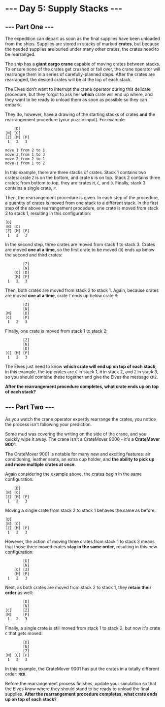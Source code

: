 # --- Day 5: Supply Stacks ---

## --- Part One ---
The expedition can depart as soon as the final supplies have been unloaded from the ships. Supplies are stored in stacks of marked **crates**, but because the needed supplies are buried under many other crates, the crates need to be rearranged.

The ship has a **giant cargo crane** capable of moving crates between stacks. To ensure none of the crates get crushed or fall over, the crane operator will rearrange them in a series of carefully-planned steps. After the crates are rearranged, the desired crates will be at the top of each stack.

The Elves don't want to interrupt the crane operator during this delicate procedure, but they forgot to ask her **which** crate will end up where, and they want to be ready to unload them as soon as possible so they can embark.

They do, however, have a drawing of the starting stacks of crates **and** the rearrangement procedure (your puzzle input). For example:

```
    [D]    
[N] [C]    
[Z] [M] [P]
 1   2   3 

move 1 from 2 to 1
move 3 from 1 to 3
move 2 from 2 to 1
move 1 from 1 to 2
```

In this example, there are three stacks of crates. Stack 1 contains two crates: crate ```Z``` is on the bottom, and crate ```N``` is on top. Stack 2 contains three crates; from bottom to top, they are crates ```M```, ```C```, and ```D```. Finally, stack 3 contains a single crate, ```P```.

Then, the rearrangement procedure is given. In each step of the procedure, a quantity of crates is moved from one stack to a different stack. In the first step of the above rearrangement procedure, one crate is moved from stack 2 to stack 1, resulting in this configuration:

```
[D]        
[N] [C]    
[Z] [M] [P]
 1   2   3 
```

In the second step, three crates are moved from stack 1 to stack 3. Crates are moved **one at a time**, so the first crate to be moved (```D```) ends up below the second and third crates:

```
        [Z]
        [N]
    [C] [D]
    [M] [P]
 1   2   3 
 ```

Then, both crates are moved from stack 2 to stack 1. Again, because crates are moved **one at a time**, crate ```C``` ends up below crate ```M```:

```
        [Z]
        [N]
[M]     [D]
[C]     [P]
 1   2   3 
 ```

Finally, one crate is moved from stack 1 to stack 2:

```
        [Z]
        [N]
        [D]
[C] [M] [P]
 1   2   3 
 ```

The Elves just need to know **which crate will end up on top of each stack**; in this example, the top crates are ```C``` in stack 1, ```M``` in stack 2, and ```Z``` in stack 3, so you should combine these together and give the Elves the message ```CMZ```.

**After the rearrangement procedure completes, what crate ends up on top of each stack?**

## --- Part Two ---
As you watch the crane operator expertly rearrange the crates, you notice the process isn't following your prediction.

Some mud was covering the writing on the side of the crane, and you quickly wipe it away. The crane isn't a CrateMover 9000 - it's a **CrateMover 9001**.

The CrateMover 9001 is notable for many new and exciting features: air conditioning, leather seats, an extra cup holder, and **the ability to pick up and move multiple crates at once**.

Again considering the example above, the crates begin in the same configuration:

```
    [D]    
[N] [C]    
[Z] [M] [P]
 1   2   3
 ```

Moving a single crate from stack 2 to stack 1 behaves the same as before:

```
[D]        
[N] [C]    
[Z] [M] [P]
 1   2   3
 ```

However, the action of moving three crates from stack 1 to stack 3 means that those three moved crates **stay in the same order**, resulting in this new configuration:

```
        [D]
        [N]
    [C] [Z]
    [M] [P]
 1   2   3
 ```

Next, as both crates are moved from stack 2 to stack 1, they **retain their order** as well:

```
        [D]
        [N]
[C]     [Z]
[M]     [P]
 1   2   3
 ```

Finally, a single crate is still moved from stack 1 to stack 2, but now it's crate ```C``` that gets moved:

```
        [D]
        [N]
        [Z]
[M] [C] [P]
 1   2   3
 ```

In this example, the CrateMover 9001 has put the crates in a totally different order: **```MCD```**.

Before the rearrangement process finishes, update your simulation so that the Elves know where they should stand to be ready to unload the final supplies. **After the rearrangement procedure completes, what crate ends up on top of each stack?**
